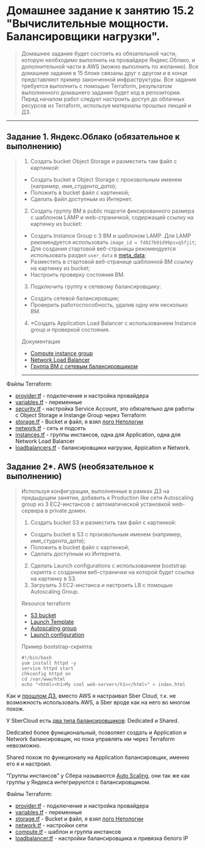 # Домашнее задание к занятию 15.2 "Вычислительные мощности. Балансировщики нагрузки".

> Домашнее задание будет состоять из обязательной части, которую необходимо выполнить на провайдере Яндекс.Облако, и дополнительной части в AWS (можно выполнить по желанию). Все домашние задания в 15 блоке связаны друг с другом и в конце представляют пример законченной инфраструктуры.
> Все задания требуется выполнить с помощью Terraform, результатом выполненного домашнего задания будет код в репозитории. Перед началом работ следует настроить доступ до облачных ресурсов из Terraform, используя материалы прошлых лекций и ДЗ.

---
## Задание 1. Яндекс.Облако (обязательное к выполнению)

> 1. Создать bucket Object Storage и разместить там файл с картинкой:
> - Создать bucket в Object Storage с произвольным именем (например, _имя_студента_дата_);
> - Положить в bucket файл с картинкой;
> - Сделать файл доступным из Интернет.
> 2. Создать группу ВМ в public подсети фиксированного размера с шаблоном LAMP и web-страничкой, содержащей ссылку на картинку из bucket:
> - Создать Instance Group с 3 ВМ и шаблоном LAMP. Для LAMP рекомендуется использовать `image_id = fd827b91d99psvq5fjit`;
> - Для создания стартовой веб-страницы рекомендуется использовать раздел `user_data` в [meta_data](https://cloud.yandex.ru/docs/compute/concepts/vm-metadata);
> - Разместить в стартовой веб-странице шаблонной ВМ ссылку на картинку из bucket;
> - Настроить проверку состояния ВМ.
> 3. Подключить группу к сетевому балансировщику:
> - Создать сетевой балансировщик;
> - Проверить работоспособность, удалив одну или несколько ВМ.
> 4. *Создать Application Load Balancer с использованием Instance group и проверкой состояния.
> 
> Документация
> - [Compute instance group](https://registry.terraform.io/providers/yandex-cloud/yandex/latest/docs/resources/compute_instance_group)
> - [Network Load Balancer](https://registry.terraform.io/providers/yandex-cloud/yandex/latest/docs/resources/lb_network_load_balancer)
> - [Группа ВМ с сетевым балансировщиком](https://cloud.yandex.ru/docs/compute/operations/instance-groups/create-with-balancer)
> ---

Файлы Terraform:
* [provider.tf](./15.2/yandex/provider.tf) - подключение и настройка провайдера
* [variables.tf](./15.2/yandex/variables.tf) - переменные
* [security.tf](./15.2/yandex/security.tf) - настройка Service Account, это обязательно для работы с Object Storage и Instange Group через Terraform
* [storage.tf](./15.2/yandex/storage.tf) - Bucket и файл, я взял [лого Нетологии](./15.2/yandex/netology-logo.png)
* [network.tf](./15.2/yandex/network.tf) - сеть и подсеть
* [instances.tf](./15.2/yandex/instances.tf) - группы инстансов, одна для Application, одна для Network Load Balancer
* [loadbalancers.tf](./15.2/yandex/loadbalancers.tf) - балансировщики нагрузки, Appication и Network.

## Задание 2*. AWS (необязательное к выполнению)

> Используя конфигурации, выполненные в рамках ДЗ на предыдущем занятии, добавить к Production like сети Autoscaling group из 3 EC2-инстансов с  автоматической установкой web-сервера в private домен.
> 
> 1. Создать bucket S3 и разместить там файл с картинкой:
> - Создать bucket в S3 с произвольным именем (например, _имя_студента_дата_);
> - Положить в bucket файл с картинкой;
> - Сделать доступным из Интернета.
> 2. Сделать Launch configurations с использованием bootstrap скрипта с созданием веб-странички на которой будет ссылка на картинку в S3. 
> 3. Загрузить 3 ЕС2-инстанса и настроить LB с помощью Autoscaling Group.
> 
> Resource terraform
> - [S3 bucket](https://registry.terraform.io/providers/hashicorp/aws/latest/docs/resources/s3_bucket)
> - [Launch Template](https://registry.terraform.io/providers/hashicorp/aws/latest/docs/resources/launch_template)
> - [Autoscaling group](https://registry.terraform.io/providers/hashicorp/aws/latest/docs/resources/autoscaling_group)
> - [Launch configuration](https://registry.terraform.io/providers/hashicorp/aws/latest/docs/resources/launch_configuration)
> 
> Пример bootstrap-скрипта:
> ```
> #!/bin/bash
> yum install httpd -y
> service httpd start
> chkconfig httpd on
> cd /var/www/html
> echo "<html><h1>My cool web-server</h1></html>" > index.html
> ```

Как и [прошлом ДЗ](./15.1.md), вместо AWS я настраивал Sber Cloud, т.к. не возможность использовать AWS, а Sber вроде как на него во многом похож.

У SberCloud есть [два типа балансировщиков](https://support.hc.sbercloud.ru/usermanual/elb/elb_pro_0004.html): Dedicated и Shared. 

Dedicated более функциональный, позволяет создать и Application и Network балансировщик, но пока управлять им через Terraform невозможно. 

Shared похож по функционалу на Application балансировщик, именно его я и настроил.

"Группы инстансов" у Сбера называются [Auto Scaling](https://docs.sbercloud.ru/auto-scaling/ug/index.html), они так же как группы у Яндекса интегрируются с балансировщиком.

Файлы Terraform:
* [provider.tf](./15.2/sber/provider.tf) - подключение и настройка провайдера
* [variables.tf](./15.2/sber/variables.tf) - переменные
* [storage.tf](./15.2/sber/storage.tf) - Bucket и файл, я взял [лого Нетологии](./15.2/yandex/netology-logo.png)
* [network.tf](./15.2/sber/network.tf) - настройки сети
* [compute.tf](./15.2/sber/compute.tf) - шаблон и группа инстансов
* [loadbalancer.tf](./15.2/sber/loadbalancer.tf) - настройки балансировщика и привязка белого IP